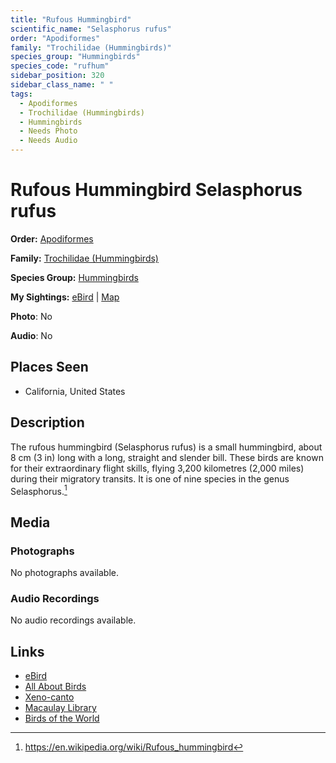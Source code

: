 ```yaml
---
title: "Rufous Hummingbird"
scientific_name: "Selasphorus rufus"
order: "Apodiformes"
family: "Trochilidae (Hummingbirds)"
species_group: "Hummingbirds"
species_code: "rufhum"
sidebar_position: 320
sidebar_class_name: " "
tags: 
  - Apodiformes
  - Trochilidae (Hummingbirds)
  - Hummingbirds
  - Needs Photo
  - Needs Audio
---
```


# Rufous Hummingbird <span className='sci_name'>Selasphorus rufus</span>

**Order:** [Apodiformes](/tags/apodiformes)

**Family:** [Trochilidae (Hummingbirds)](/tags/trochilidae-hummingbirds)

**Species Group:** [Hummingbirds](/tags/hummingbirds)

**My Sightings:** [eBird](https://ebird.org/lifelist?r=world&time=life&spp=rufhum) | [Map](/map?species_code=rufhum)

**Photo**: No 

**Audio**: No

## Places Seen

* California, United States

## Description
The rufous hummingbird (Selasphorus rufus) is a small hummingbird, about 8 cm (3 in) long with a long, straight and slender bill. These birds are known for their extraordinary flight skills, flying 3,200 kilometres (2,000 miles) during their migratory transits. It is one of nine species in the genus Selasphorus.[^1]

[^1]: https://en.wikipedia.org/wiki/Rufous_hummingbird

## Media
### Photographs
No photographs available.

### Audio Recordings
No audio recordings available.

## Links
* [eBird](https://ebird.org/species/rufhum) 
* [All About Birds](https://www.allaboutbirds.org/guide/rufhum) 
* [Xeno-canto](https://www.xeno-canto.org/species/selasphorus-rufus) 
* [Macaulay Library](https://search.macaulaylibrary.org/catalog?taxonCode=rufhum&sort=rating_rank_desc)
* [Birds of the World](https://birdsoftheworld.org/bow/species/rufhum)
